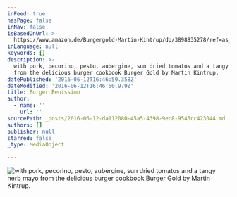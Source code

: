 ```yaml
---
inFeed: true
hasPage: false
inNav: false
isBasedOnUrl: >-
  https://www.amazon.de/Burgergold-Martin-Kintrup/dp/3898835278/ref=as_sl_pc_ss_til?tag=cookbook02-21&linkCode=w00&linkId=&creativeASIN=3898835278
inLanguage: null
keywords: []
description: >-
  with pork, pecorino, pesto, aubergine, sun dried tomatos and a tangy herb mayo
  from the delicious burger cookbook Burger Gold by Martin Kintrup. 
datePublished: '2016-06-12T16:46:59.358Z'
dateModified: '2016-06-12T16:46:50.979Z'
title: Burger Benissimo
author:
  - name: ''
    url: ''
sourcePath: _posts/2016-06-12-da112080-45a5-4398-9ec8-9546cc423044.md
authors: []
publisher: null
starred: false
_type: MediaObject

---
```

![with pork, pecorino, pesto, aubergine, sun dried tomatos and a tangy herb mayo from the delicious burger cookbook Burger Gold by Martin Kintrup. ](https://s3-us-west-2.amazonaws.com/the-grid-img/p/77d578cb70a773af1a4cffb704a2104f928cae88.jpg)